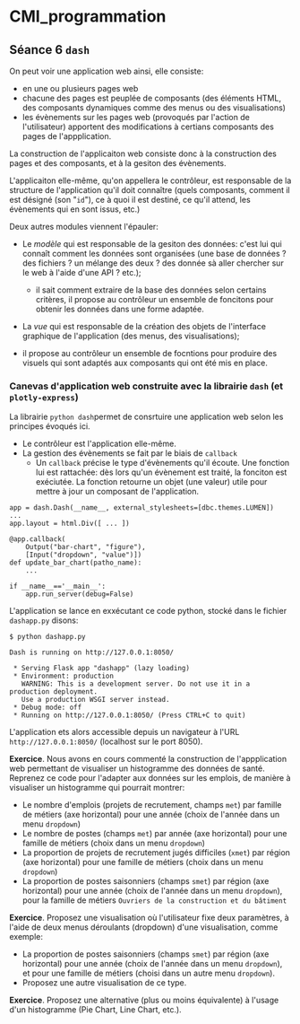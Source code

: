 # CMI_programmation

## Séance 6 `dash`

On peut voir une application web ainsi, elle consiste:

* en une ou plusieurs pages web
* chacune des pages est peuplée de composants (des éléments HTML, des composants dynamiques comme des menus ou des visualisations)
* les évènements sur les pages web (provoqués par l'action de l'utilisateur) apportent des modifications à certians composants des pages de l'appplication.

La construction de l'applicaiton web consiste donc à la construction des pages et des composants, et à la gesiton des évènements.

L'applicaiton elle-même, qu'on appellera le contrôleur, est responsable de la structure de l'application qu'il doit connaître (quels composants, comment il est désigné (son "`id`"), ce à quoi il est destiné, ce qu'il attend, les évènements qui en sont issus, etc.)

Deux autres modules viennent l'épauler:

* Le _modèle_ qui est responsable de la gesiton des données: c'est lui qui connaît comment les données sont organisées (une base de données ? des fichiers ? un mélange des deux ? des donnée sà aller chercher sur le web à l'aide d'une API ? etc.);
    * il sait comment extraire de la base des données selon certains critères, il propose au contrôleur un ensemble de foncitons pour obtenir les données dans une forme adaptée.

* La _vue_ qui est responsable de la création des objets de l'interface graphique de l'application (des menus, des visualisations);
* il propose au contrôleur un ensemble de focntions pour produire des visuels qui sont adaptés aux composants qui ont été mis en place.

### Canevas d'application web construite avec la librairie `dash` (et `plotly-express`)

La librairie `python dash`permet de consrtuire une application web selon les principes évoqués ici.

* Le contrôleur est l'application elle-même.
* La gestion des évènements se fait par le biais de `callback`
    * Un `callback` précise le type d'évènements qu'il écoute. Une fonction lui est rattachée: dès lors qu'un évènement est traité, la fonciton est exéciutée. La fonction retourne un objet (une valeur) utile pour mettre à jour un composant de l'application. 

```
app = dash.Dash(__name__, external_stylesheets=[dbc.themes.LUMEN])
...
app.layout = html.Div([ ... ])

@app.callback(
    Output("bar-chart", "figure"),
    [Input("dropdown", "value")])
def update_bar_chart(patho_name):
    ...
    
if __name__=='__main__':
	app.run_server(debug=False)
```

L'application se lance en exxécutant ce code python, stocké dans le fichier `dashapp.py` disons:

```
$ python dashapp.py 

Dash is running on http://127.0.0.1:8050/

 * Serving Flask app "dashapp" (lazy loading)
 * Environment: production
   WARNING: This is a development server. Do not use it in a production deployment.
   Use a production WSGI server instead.
 * Debug mode: off
 * Running on http://127.0.0.1:8050/ (Press CTRL+C to quit)

```

L'application ets alors accessible depuis un navigateur à l'URL `http://127.0.0.1:8050/` (localhost sur le port 8050).

**Exercice**. Nous avons en cours commenté la construction de l'appplication web permettant de visualiser un histogramme des données de santé. Reprenez ce code pour l'adapter aux données sur les emplois, de manière à visualiser un histogramme qui pourrait montrer:

* Le nombre d'emplois (projets de recrutement, champs `met`) par famille de métiers (axe horizontal) pour une année (choix de l'année dans un menu `dropdown`)
* Le nombre de postes (champs `met`) par année (axe horizontal) pour une famille de métiers (choix dans un menu `dropdown`)
* La proportion de projets de recrutement jugés difficiles (`xmet`) par région (axe horizontal) pour une famille de métiers (choix dans un menu `dropdown`)
* La proportion de postes saisonniers (champs `smet`) par région (axe horizontal) pour une année (choix de l'année dans un menu `dropdown`), pour la famille de métiers `Ouvriers de la construction et du bâtiment`

**Exercice**. Proposez une visualisation où l'utilisateur fixe deux paramètres, à l'aide de deux menus déroulants (dropdown) d'une visualisation, comme exemple:
* La proportion de postes saisonniers (champs `smet`) par région (axe horizontal) pour une année (choix de l'année dans un menu `dropdown`), et pour une famille de métiers (choisi dans un autre menu `dropdown`).
* Proposez une autre visualisation de ce type.

**Exercice**. Proposez une alternative (plus ou moins équivalente) à l'usage d'un histogramme (Pie Chart, Line Chart, etc.).